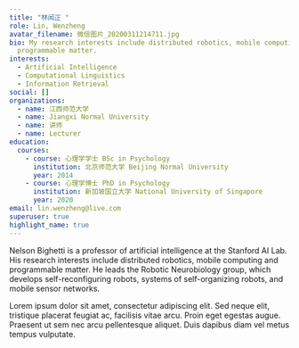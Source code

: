 ```yaml
---
title: "林闻正 "
role: Lin, Wenzheng
avatar_filename: 微信图片_20200311214711.jpg
bio: My research interests include distributed robotics, mobile computing and
  programmable matter.
interests:
  - Artificial Intelligence
  - Computational Linguistics
  - Information Retrieval
social: []
organizations:
  - name: 江西师范大学
  - name: Jiangxi Normal University
  - name: 讲师
  - name: Lecturer
education:
  courses:
    - course: 心理学学士 BSc in Psychology
      institution: 北京师范大学 Beijing Normal University
      year: 2014
    - course: 心理学博士 PhD in Psychology
      institution: 新加坡国立大学 National University of Singapore
      year: 2020
email: lin.wenzheng@live.com
superuser: true
highlight_name: true
---
```

Nelson Bighetti is a professor of artificial intelligence at the Stanford AI Lab. His research interests include distributed robotics, mobile computing and programmable matter. He leads the Robotic Neurobiology group, which develops self-reconfiguring robots, systems of self-organizing robots, and mobile sensor networks.

Lorem ipsum dolor sit amet, consectetur adipiscing elit. Sed neque elit, tristique placerat feugiat ac, facilisis vitae arcu. Proin eget egestas augue. Praesent ut sem nec arcu pellentesque aliquet. Duis dapibus diam vel metus tempus vulputate.